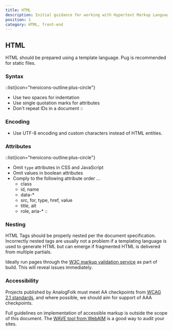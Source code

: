 ```yaml
---
title: HTML
description: Initial guidance for working with Hypertext Markup Language
position: 1
category: HTML, front-end
---
```


<!-- markdownlint-disable-file MD033 -->

## HTML

HTML should be prepared using a template language.
<nuxt-link to="/pug">Pug</nuxt-link> is recommended for static files.

### Syntax

::list{icon="heroicons-outline:plus-circle"}
- Use two spaces for indentation
- Use single quotation marks for attributes
- Don't repeat IDs in a document
::

### Encoding

- Use UTF-8 encoding and custom characters instead of HTML entities.

### Attributes

::list{icon="heroicons-outline:plus-circle"}
- Omit `type` attributes in CSS and JavaScript
- Omit values in boolean attributes
- Comply to the following attribute order ...
  - class
  - id, name
  - data-\*
  - src, for, type, href, value
  - title, alt
  - role, aria-\*
::

### Nesting

HTML Tags should be properly nested per the document specification.
Incorrectly nested tags are usually not a problem if a templating language
is used to generate HTML but can emerge if fragmented HTML is delivered from
multiple partials.

Ideally run pages through the [W3C markup validation service][w3c-validation]
as part of build. This will reveal issues immediately.

### Accessibility

Projects published by AnalogFolk must meet AA checkpoints from
[WCAG 2.1 standards][wcag], and where possible, we should aim for support
of AAA checkpoints.

Full guidelines on implementation of accessible markup is outside the scope of
this document. The [WAVE tool from WebAIM][wave] is a good way to audit your sites.

[pug]: https://pugjs.org/api/getting-started.html
[w3c-validation]: https://validator.w3.org/
[wcag]: https://www.w3.org/TR/WCAG21/
[wave]: https://wave.webaim.org/extension/
